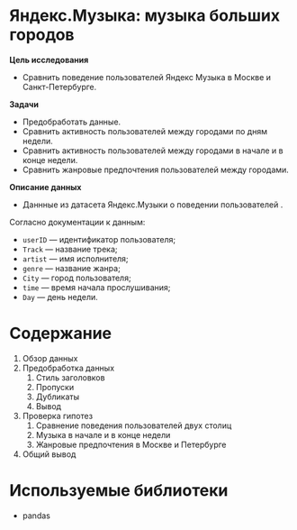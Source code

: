 # Яндекс.Музыка: музыка больших городов


**Цель исследования** 
* Сравнить поведение пользователей Яндекс Музыка в Москве и Санкт-Петербурге.

**Задачи**
* Предобработать данные.
* Сравнить активность пользователей между городами по дням недели.
* Сравнить активность пользователей между городами в начале и в конце недели.
* Сравнить жанровые предпочтения пользователей между городами.


**Описание данных**
* Даннные из датасета Яндекс.Музыки о поведении пользователей .

Согласно документации к данным:
* `userID` — идентификатор пользователя;
* `Track` — название трека;  
* `artist` — имя исполнителя;
* `genre` — название жанра;
* `City` — город пользователя;
* `time` — время начала прослушивания;
* `Day` — день недели.



# Содержание
1.  Обзор данных
2. Предобработка данных
    1. Стиль заголовков
    2. Пропуски
    3.  Дубликаты
    4. Вывод
3. Проверка гипотез
      1. Сравнение поведения пользователей двух столиц
      2.  Музыка в начале и в конце недели
      3. Жанровые предпочтения в Москве и Петербурге
4. Общий вывод


# Используемые библиотеки
* pandas

